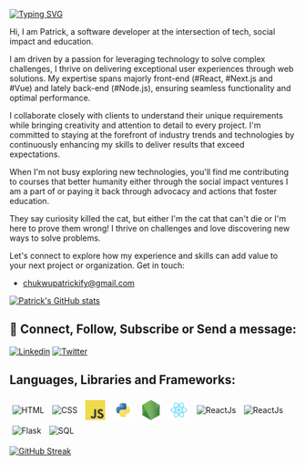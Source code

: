[![Typing SVG](https://readme-typing-svg.demolab.com/?lines=Hi+there!+I+am+Patrick)](https://git.io/typing-svg)

Hi, I am Patrick, a software developer at the intersection of tech, social impact and education.

I am driven by a passion for leveraging technology to solve complex challenges, I thrive on delivering exceptional user experiences through web solutions. My expertise spans majorly front-end (#React, #Next.js and #Vue)  and lately back-end (#Node.js), ensuring seamless functionality and optimal performance. 

I collaborate closely with clients to understand their unique requirements while bringing creativity and attention to detail to every project. I'm committed to staying at the forefront of industry trends and technologies by continuously enhancing my skills to deliver results that exceed expectations.

When I'm not busy exploring new technologies, you'll find me contributing to courses that better humanity either through the social impact ventures I am a part of or paying it back through advocacy and actions that foster education.

They say curiosity killed the cat, but either I'm the cat that can't die or I'm here to prove them wrong! I thrive on challenges and love discovering new ways to solve problems.

Let's connect to explore how my experience and skills can add value to your next project or organization.
Get in touch:
  - chukwupatrickify@gmail.com


[![Patrick's GitHub stats](https://github-readme-stats.vercel.app/api?username=Patrick-Chukwu)](https://github.com/Patrick-Chukwu/github-readme-stats)



## 🤝 Connect, Follow, Subscribe or Send a message:
[![Linkedin](https://img.shields.io/badge/LinkedIn-0077B5?style=for-the-badge&logo=linkedin&logoColor=white)](https://www.linkedin.com/in/patrick-chukwu/)
[![Twitter](https://img.shields.io/badge/Twitter-0077B5?style=for-the-badge&logo=Twitter&logoColor=white)](https://www.twitter.com/pattyfean)

## Languages, Libraries and Frameworks:
<p float="left">
<img style="padding:5px;" align="center" alt="HTML" width="35px" src="https://encrypted-tbn0.gstatic.com/images?q=tbn:ANd9GcR0CEk5HONs6LzbULmmHSVvJe5FdeJItvP4fea8rzTy8hlG2T6008Ylj0kSUnImmqjk9qw"/>
<img style="padding:5px;" align="center" alt="CSS" width="35px" src="https://w7.pngwing.com/pngs/696/424/png-transparent-logo-css-css3-thumbnail.png"/>
<img style="padding:5px;" align="center" alt="Javascipt" width="35px" src="https://raw.githubusercontent.com/github/explore/80688e429a7d4ef2fca1e82350fe8e3517d3494d/topics/javascript/javascript.png"/>
<img style="padding:5px;" align="center" alt="Python" width="35px" src="https://raw.githubusercontent.com/github/explore/80688e429a7d4ef2fca1e82350fe8e3517d3494d/topics/python/python.png"/>
<img style="padding:5px;" align="center" alt="NodeJS" width="35px" src="https://raw.githubusercontent.com/github/explore/80688e429a7d4ef2fca1e82350fe8e3517d3494d/topics/nodejs/nodejs.png"/>
<img style="padding:5px;" align="center" alt="ReactJs" width="35px" src="https://raw.githubusercontent.com/github/explore/80688e429a7d4ef2fca1e82350fe8e3517d3494d/topics/react/react.png"/>
<img style="padding:5px;" align="center" alt="ReactJs" width="35px" src="https://github.com/Patrick-Chukwu/Patrick-Chukwu/assets/103491423/10dc8294-3c2a-4d55-9f02-d042feaa7559"/>
<img style="padding:5px;" align="center" alt="ReactJs" width="35px" src="https://encrypted-tbn0.gstatic.com/images?q=tbn:ANd9GcSXuEpiQIdOgNMWSQbCW3cjXMLC7wxNZ8Cas0xIr6lq&s"/>
<img style="padding:5px;" align="center" alt="Flask" width="35px" src="https://repository-images.githubusercontent.com/596892/cc2c69ec-9251-4b33-8283-b86a8659c9cb"/>
<img style="padding:5px;" align="center" alt="SQL" width="35px" src="https://w7.pngwing.com/pngs/167/148/png-transparent-microsoft-azure-sql-database-microsoft-sql-server-database-blue-text-logo-thumbnail.png"/>

<!-- and more such images with different URLs in src -->
</p>

[![GitHub Streak](https://streak-stats.demolab.com?user=Patrick-Chukwu)](https://git.io/streak-stats)



